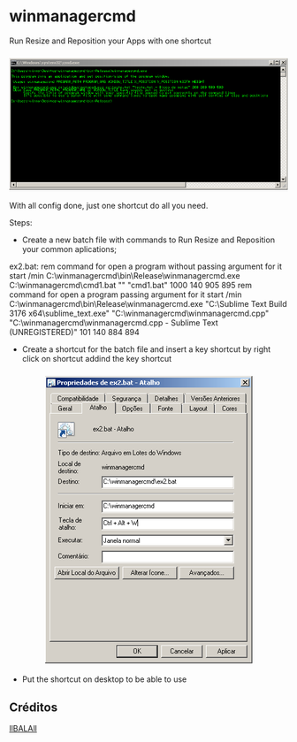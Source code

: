 # winmanagercmd
Run Resize and Reposition your Apps with one shortcut

<h3 align="center">
  <img src="images/pscr.png" alt="Logomarca" />
</h3>

With all config done, just one shortcut do all you need.

Steps: 
- Create a new batch file with commands to Run Resize and Reposition your common aplications;

ex2.bat: 
	rem command for open a program without passing argument for it
	start /min C:\winmanagercmd\bin\Release\winmanagercmd.exe C:\winmanagercmd\cmd1.bat "" "cmd1.bat" 1000 140 905 895
	rem command for open a program passing argument for it
	start /min C:\winmanagercmd\bin\Release\winmanagercmd.exe "C:\Sublime Text Build 3176 x64\sublime_text.exe" "C:\winmanagercmd\winmanagercmd.cpp" "C:\winmanagercmd\winmanagercmd.cpp - Sublime Text (UNREGISTERED)" 101 140 884 894

- Create a shortcut for the batch file and insert a key shortcut by right click on shortcut addind the key shortcut

<h3 align="center">
  <img src="images/pscr1.png" alt="Logomarca" />
</h3>

- Put the shortcut on desktop to be able to use

## Créditos
[llBALAll](https://github.com/llBALAll)